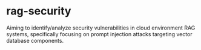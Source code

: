 # rag-security
Aiming to identify/analyze security vulnerabilities in cloud environment RAG systems, specifically focusing on prompt injection attacks targeting vector database components.
